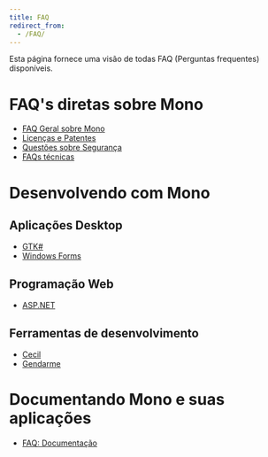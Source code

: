 ```yaml
---
title: FAQ
redirect_from:
  - /FAQ/
---
```


Esta página fornece uma visão de todas FAQ (Perguntas frequentes) disponíveis.

FAQ's diretas sobre Mono
=========================

-   [FAQ Geral sobre Mono](/docs/faq/)
-   [Licenças e Patentes](/docs/faq/licensing/)
-   [Questões sobre Segurança](/docs/faq/security/)
-   [FAQs técnicas](/docs/faq/technical/)

Desenvolvendo com Mono
====================

Aplicações Desktop
--------------------

-   [GTK#](/docs/faq/gtk/)
-   [Windows Forms](/docs/faq/winforms/)

Programação Web
---------------

-   [ASP.NET](/docs/faq/aspnet/)

Ferramentas de desenvolvimento
-----------------

-   [Cecil](/docs/tools+libraries/libraries/Mono.Cecil/faq/)
-   [Gendarme](/docs/tools+libraries/tools/gendarme/faq/)

Documentando Mono e suas aplicações
======================================

-   [FAQ: Documentação](/docs/faq/documentation/)


